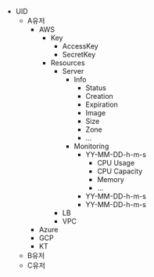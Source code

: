 - UID
  - A유저
    - AWS
      - Key
        - AccessKey 
        - SecretKey
      - Resources
        - Server
          - Info
            - Status
            - Creation
            - Expiration
            - Image
            - Size
            - Zone
            - ...
          - Monitoring
            - YY-MM-DD-h-m-s
              - CPU Usage
              - CPU Capacity
              - Memory
              - ...
            - YY-MM-DD-h-m-s
            - YY-MM-DD-h-m-s
        - LB
        - VPC
    - Azure
    - GCP
    - KT
  - B유저
  - C유저





